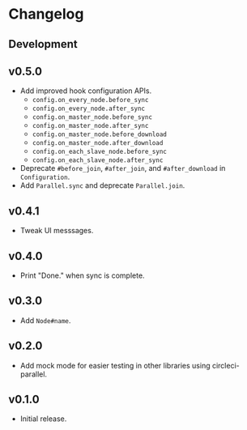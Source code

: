# Changelog

## Development

## v0.5.0

* Add improved hook configuration APIs.
    * `config.on_every_node.before_sync`
    * `config.on_every_node.after_sync`
    * `config.on_master_node.before_sync`
    * `config.on_master_node.after_sync`
    * `config.on_master_node.before_download`
    * `config.on_master_node.after_download`
    * `config.on_each_slave_node.before_sync`
    * `config.on_each_slave_node.after_sync`
* Deprecate `#before_join`, `#after_join`, and `#after_download` in `Configuration`.
* Add `Parallel.sync` and deprecate `Parallel.join`.

## v0.4.1

* Tweak UI messsages.

## v0.4.0

* Print "Done." when sync is complete.

## v0.3.0

* Add `Node#name`.

## v0.2.0

* Add mock mode for easier testing in other libraries using circleci-parallel.

## v0.1.0

* Initial release.
